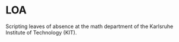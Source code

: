 # LOA
Scripting leaves of absence at the math department of the Karlsruhe Institute of Technology (KIT).
